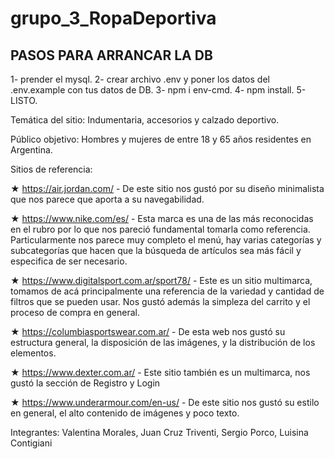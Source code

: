 # grupo_3_RopaDeportiva

## PASOS PARA ARRANCAR LA DB

1- prender el mysql.
2- crear archivo .env y poner los datos del .env.example con tus datos de DB.
3- npm i env-cmd.
4- npm install.
5- LISTO.


Temática del sitio: Indumentaria, accesorios y calzado deportivo.

Público objetivo: Hombres y mujeres de entre 18 y 65 años residentes en Argentina.

Sitios de referencia:

★ https://air.jordan.com/ - De este sitio nos gustó por su diseño minimalista que nos parece que aporta a su navegabilidad.

★ https://www.nike.com/es/ - Esta marca es una de las más reconocidas en el rubro por lo que nos pareció fundamental tomarla como referencia. Particularmente nos parece muy completo el menú, hay varias categorías y subcategorías que hacen que la búsqueda de artículos sea más fácil y especifica de ser necesario. 

★ https://www.digitalsport.com.ar/sport78/  - Este es un sitio multimarca, tomamos de acá principalmente una referencia de la variedad y cantidad de filtros que se pueden usar. Nos gustó además la simpleza del carrito y el proceso de compra en general. 

★ https://columbiasportswear.com.ar/ - De esta web nos gustó su estructura general, la disposición de las imágenes, y la distribución de los elementos.

★ https://www.dexter.com.ar/ - Este sitio también es un multimarca, nos gustó la sección de Registro y Login 

★ https://www.underarmour.com/en-us/ - De este sitio nos gustó su estilo en general, el alto contenido de imágenes y poco texto. 

Integrantes: 
Valentina Morales, 
Juan Cruz Triventi, 
Sergio Porco, 
Luisina Contigiani 
